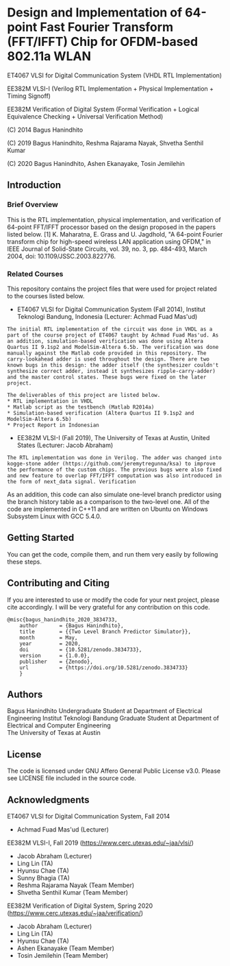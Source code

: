 # Design and Implementation of 64-point Fast Fourier Transform (FFT/IFFT) Chip for OFDM-based 802.11a WLAN
ET4067 VLSI for Digital Communication System (VHDL RTL Implementation)

EE382M VLSI-I (Verilog RTL Implementation + Physical Implementation + Timing Signoff)

EE382M Verification of Digital System (Formal Verification + Logical Equivalence Checking + Universal Verification Method)

(C) 2014 Bagus Hanindhito 

(C) 2019 Bagus Hanindhito, Reshma Rajarama Nayak, Shvetha Senthil Kumar

(C) 2020 Bagus Hanindhito, Ashen Ekanayake, Tosin Jemilehin


## Introduction
### Brief Overview
This is the RTL implementation, physical implementation, and verification of 64-point FFT/IFFT processor based on the design proposed in the papers listed below.
[1] K. Maharatna, E. Grass and U. Jagdhold, "A 64-point Fourier transform chip for high-speed wireless LAN application using OFDM," in IEEE Journal of Solid-State Circuits, vol. 39, no. 3, pp. 484-493, March 2004, doi: 10.1109/JSSC.2003.822776.

### Related Courses
This repository contains the project files that were used for project related to the courses listed below.
* ET4067 VLSI for Digital Communication System (Fall 2014), Institut Teknologi Bandung, Indonesia (Lecturer: Achmad Fuad Mas'ud)
```
The initial RTL implementation of the circuit was done in VHDL as a part of the course project of ET4067 taught by Achmad Fuad Mas'ud. As an addition, simulation-based verification was done using Altera Quartus II 9.1sp2 and ModelSim-Altera 6.5b. The verification was done manually against the Matlab code provided in this repository. The carry-lookahead adder is used throughout the design. There are two known bugs in this design: the adder itself (the synthesizer couldn't synthesize correct adder, instead it synthesizes ripple-carry-adder) and the master control states. These bugs were fixed on the later project.

The deliverables of this project are listed below.
* RTL implementation in VHDL
* Matlab script as the testbench (Matlab R2014a)
* Simulation-based verification (Altera Quartus II 9.1sp2 and ModelSim-Altera 6.5b)
* Project Report in Indonesian
```
* EE382M VLSI-I (Fall 2019), The University of Texas at Austin, United States (Lecturer: Jacob Abraham)
```
The RTL implementation was done in Verilog. The adder was changed into kogge-stone adder (https://github.com/jeremytregunna/ksa) to improve the performance of the custom chips. The previous bugs were also fixed and new feature to overlap FFT/IFFT computation was also introduced in the form of next_data signal. Verification 
```

As an addition, this code can also simulate one-level branch predictor using the branch history table as a comparison to the two-level one. All of the code are implemented in C++11 and are written on Ubuntu on Windows Subsystem Linux with GCC 5.4.0.

## Getting Started
You can get the code, compile them, and run them very easily by following these steps.

## Contributing and Citing
If you are interested to use or modify the code for your next project, please cite accordingly. I will be very grateful for any contribution on this code.
```
@misc{bagus_hanindhito_2020_3834733,
    author       = {Bagus Hanindhito},
    title        = {{Two Level Branch Predictor Simulator}},
    month        = May,
    year         = 2020,
    doi          = {10.5281/zenodo.3834733},
    version      = {1.0.0},
    publisher    = {Zenodo},
    url          = {https://doi.org/10.5281/zenodo.3834733}
    }
```

## Authors
Bagus Hanindhito
Undergraduate Student at Department of Electrical Engineering
Institut Teknologi Bandung
Graduate Student at Department of Electrical and Computer Engineering  
The University of Texas at Austin  

## License
The code is licensed under GNU Affero General Public License v3.0. Please see LICENSE file included in the source code.

## Acknowledgments
ET4067 VLSI for Digital Communication System, Fall 2014
* Achmad Fuad Mas'ud (Lecturer)

EE382M VLSI-I, Fall 2019 (https://www.cerc.utexas.edu/~jaa/vlsi/)
* Jacob Abraham (Lecturer)
* Ling Lin (TA)
* Hyunsu Chae (TA)
* Sunny Bhagia (TA)
* Reshma Rajarama Nayak (Team Member)
* Shvetha Senthil Kumar (Team Member)

EE382M Verification of Digital System, Spring 2020 (https://www.cerc.utexas.edu/~jaa/verification/)
* Jacob Abraham (Lecturer)
* Ling Lin (TA)
* Hyunsu Chae (TA)
* Ashen Ekanayake (Team Member)
* Tosin Jemilehin (Team Member)


